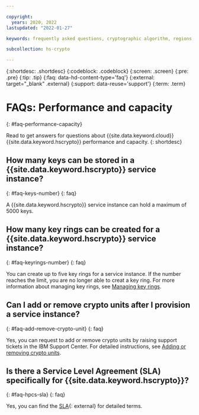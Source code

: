 ```yaml
---

copyright:
  years: 2020, 2022
lastupdated: "2022-01-27"

keywords: frequently asked questions, cryptographic algorithm, regions, pricing, security compliance, key ceremony, critical security parameters, cryptographic module, security Level, fips, performance, capacity

subcollection: hs-crypto

---
```


{:shortdesc: .shortdesc}
{:codeblock: .codeblock}
{:screen: .screen}
{:pre: .pre}
{:tip: .tip}
{:faq: data-hd-content-type='faq'}
{:external: target="_blank" .external}
{:support: data-reuse='support'}
{:term: .term}

# FAQs: Performance and capacity
{: #faq-performance-capacity}

Read to get answers for questions about {{site.data.keyword.cloud}} {{site.data.keyword.hscrypto}} performance and capacity.
{: shortdesc}

## How many keys can be stored in a {{site.data.keyword.hscrypto}} service instance?
{: #faq-keys-number}
{: faq}

A {{site.data.keyword.hscrypto}} service instance can hold a maximum of 5000 keys.


## How many key rings can be created for a {{site.data.keyword.hscrypto}} service instance?
{: #faq-keyrings-number}
{: faq}

You can create up to five key rings for a service instance. If the number reaches the limit, you are no longer able to creat a key ring. For more information about managing key rings, see [Managing key rings](/docs/hs-crypto?topic=hs-crypto-managing-key-rings).
## Can I add or remove crypto units after I provision a service instance?
{: #faq-add-remove-crypto-unit}
{: faq}

Yes, you can request to add or remove crypto units by raising support tickets in the IBM Support Center. For detailed instructions, see [Adding or removing crypto units](/docs/hs-crypto?topic=hs-crypto-add-remove-crypto-units).

## Is there a Service Level Agreement (SLA) specifically for {{site.data.keyword.hscrypto}}?
{: #faq-hpcs-sla}
{: faq}

Yes, you can find the [SLA](https://www-03.ibm.com/software/sla/sladb.nsf/sla/bm-8506-01){: external} for detailed terms.
